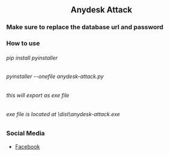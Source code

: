 <h2 align=center><b>Anydesk Attack</b></h2>

### Make sure to replace the database url and password

### How to use
###### pip install pyinstaller
###### pyinstaller --onefile anydesk-attack.py
###### this will export as exe file
###### exe file is located at \dist\anydesk-attack.exe

### Social Media
- [ Facebook ](https://wwww.facebook.com/kthdavidx)
